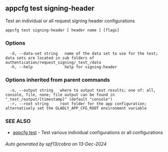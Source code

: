 ## appcfg test signing-header

Test an individual or all request signing header configurations

```
appcfg test signing-header [ header name ] [flags]
```

### Options

```
  -d, --data-set string   name of the data set to use for the test; data sets are located in sub folders of authentication/request_signing/_test_/data
  -h, --help              help for signing-header
```

### Options inherited from parent commands

```
  -o, --output string   where to output test results; one of: all, console, file, none; file output can be found in "_test_/output/[timestamp]" (default "console")
  -r, --root string     root folder for the app configuration; alternatively set the GLADLY_APP_CFG_ROOT environment variable
```

### SEE ALSO

* [appcfg test](appcfg_test.md)	 - Test various individual configurations or all configurations

###### Auto generated by spf13/cobra on 13-Dec-2024
